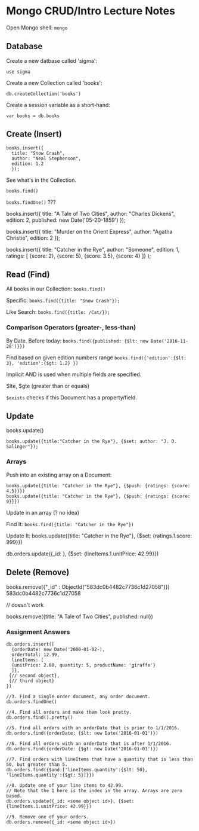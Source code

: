 # Mongo CRUD/Intro Lecture Notes

Open Mongo shell: `mongo`

## Database

Create a new datbase called 'sigma':

`use sigma`

Create a new Collection called 'books':

`db.createCollection('books')`

Create a session variable as a short-hand:


`var books = db.books`

## Create (Insert)
```
books.insert({
  title: "Snow Crash",
  author: "Neal Stephenson",
  edition: 1.2
  });
```

See what's in the Collection.

`books.find()`

`books.findOne()` ???


books.insert({
  title: "A Tale of Two Cities",
  author: "Charles Dickens",
  edition: 2,
  published: new Date('05-20-1859')
});

books.insert({
  title: "Murder on the Orient Express",
  author: "Agatha Christie",
  edition: 2
});

books.insert({
  title: "Catcher in the Rye",
  author: "Someone",
  edition: 1,
  ratings: [
    {score: 2},
    {score: 5},
    {score: 3.5},
    {score: 4}
  ]}
);


## Read (Find)
All books in our Collection: `books.find()`

Specific: `books.find({title: "Snow Crash"});`

Like Search: `books.find({title: /Cat/});`


### Comparison Operators (greater-, less-than)
By Date. Before today: `books.find({published: {$lt: new Date('2016-11-28')}})`

Find based on given edition numbers range
`books.find({'edition':{$lt: 3}, 'edition':{$gt: 1.2} })`

Implicit AND is used when multiple fields are specified.

$lte, $gte (greater than or equals)

`$exists` checks if this Document has a property/field.


## Update
books.update()

```
books.update({title:"Catcher in the Rye"}, {$set: author: "J. D. Salinger"});
```

### Arrays

Push into an existing array on a Document:

```
books.update({title: "Catcher in the Rye"}, {$push: {ratings: {score: 4.5}}})
books.update({title: "Catcher in the Rye"}, {$push: {ratings: {score: 9}}})
```

Update in an array (? no idea)

Find It:
`books.find({title: "Catcher in the Rye"})`

Update It:
books.update({title: "Catcher in the Rye"}, {$set: {ratings.1.score: 999}})


db.orders.update({_id: <some object id>}, {$set: {lineItems.1.unitPrice: 42.99}})


## Delete (Remove)
books.remove({"_id" : ObjectId("583dc0b4482c7736c1d27058")})
583dc0b4482c7736c1d27058

// doesn't work

books.remove({title: "A Tale of Two Cities", published: null})


### Assignment Answers
```
db.orders.insert([
  {orderDate: new Date('2000-01-02-),
  orderTotal: 12.99,
  lineItems: [
  {unitPrice: 2.00, quantity: 5, productName: 'giraffe'}
  ]},
 {// second object},
 {// third object}
})

//3. Find a single order document, any order document.
db.orders.findOne()

//4. Find all orders and make them look pretty.
db.orders.find().pretty()

//5. Find all orders with an orderDate that is prior to 1/1/2016.
db.orders.find({orderDate: {$lt: new Date('2016-01-01')})

//6. Find all orders with an orderDate that is after 1/1/2016.
db.orders.find({orderDate: {$gt: new Date('2016-01-01')})

//7. Find orders with lineItems that have a quantity that is less than 50, but greater than 5.
db.orders.find({$and:['lineItems.quantity':{$lt: 50}, 'lineItems.quantity':{$gt: 5}]}})

//8. Update one of your line items to 42.99.
// Note that the 1 here is the index in the array. Arrays are zero based.
db.orders.update({_id: <some object id>}, {$set: {lineItems.1.unitPrice: 42.99}})

//9. Remove one of your orders.
db.orders.remove({_id: <some object id>})
```
